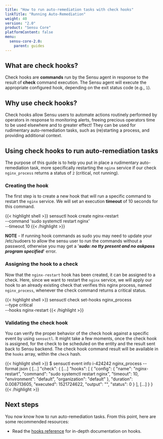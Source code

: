 ```yaml
---
title: "How to run auto-remediation tasks with check hooks"
linkTitle: "Running Auto-Remediation"
weight: 40
version: "2.0"
product: "Sensu Core"
platformContent: false
menu: 
  sensu-core-2.0:
    parent: guides
---
```


## What are check hooks?

Check hooks are **commands** run by the Sensu agent in response to the result of
**check** command execution. The Sensu agent will execute the appropriate
configured hook, depending on the exit status code (e.g., `1`).

## Why use check hooks?

Check hooks allow Sensu users to automate actions routinely performed by
operators in response to monitoring alerts, freeing precious operators time to
be used elsewhere and to greater effect! They can be used for rudimentary
auto-remediation tasks, such as (re)starting a process, and providing additional
context.

## Using check hooks to run auto-remediation tasks

The purpose of this guide is to help you put in place a rudimentary
auto-remediation task, more specifically restarting the `nginx` service if our
check `nginx_process` returns a status of `2` (critical, not running).

### Creating the hook

The first step is to create a new hook that will run a specific command to
restart the `nginx` service. We will set an execution **timeout** of 10 seconds
for this command.

{{< highlight shell >}}
sensuctl hook create nginx-restart  \
--command 'sudo systemctl restart nginx' \
--timeout 10
{{< /highlight >}}

**NOTE** - If running hook commands as sudo you may need to update your /etc/sudoers to allow the sensu user to run the commands without a password, otherwise you may get a '**_sudo: no tty present and no askpass program specified_**' error.

### Assigning the hook to a check

Now that the `nginx-restart` hook has been created, it can be assigned to a
check. Here, since we want to restart the `nginx` service, we will apply our
hook to an already existing check that verifies this nginx process, named
`nginx_process`, whenever the check command returns a critical status.

{{< highlight shell >}}
sensuctl check set-hooks nginx_process  \
--type critical \
--hooks nginx-restart
{{< /highlight >}}

### Validating the check hook

You can verify the proper behavior of the check hook against a specific event by
using `sensuctl`. It might take a few moments, once the check hook is assigned,
for the check to be scheduled on the entity and the result sent back to Sensu
backend. The check hook command result will be available in the `hooks` array,
within the `check` hash.

{{< highlight shell >}}
$ sensuctl event info i-424242 nginx_process --format json
{
  [...]
  "check": {
    [...]
    "hooks": [
      {
        "config": {
          "name": "nginx-restart",
          "command": "sudo systemctl restart nginx",
          "timeout": 10,
          "environment": "default",
          "organization": "default"
        },
        "duration": 0.008713605,
        "executed": 1521724622,
        "output": "",
        "status": 0
      }
    ],
    [...]
  }
}
{{< /highlight >}}

## Next steps

You now know how to run auto-remediation tasks. From this point, here are some
recommended resources:

* Read the [hooks reference][1] for in-depth documentation on hooks.

[1]: ../../reference/hooks/
